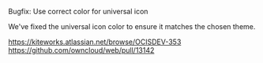 Bugfix: Use correct color for universal icon

We've fixed the universal icon color to ensure it matches the chosen theme.

https://kiteworks.atlassian.net/browse/OCISDEV-353
https://github.com/owncloud/web/pull/13142
